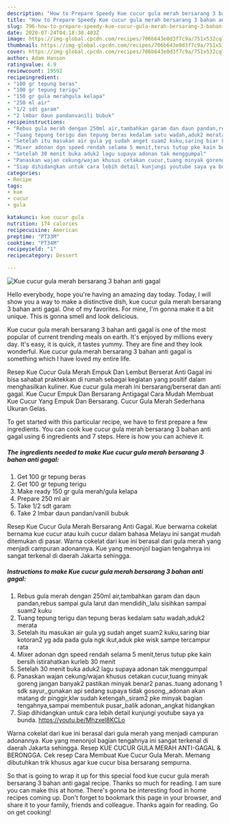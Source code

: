 ```yaml
---
description: "How to Prepare Speedy Kue cucur gula merah bersarang 3 bahan anti gagal"
title: "How to Prepare Speedy Kue cucur gula merah bersarang 3 bahan anti gagal"
slug: 796-how-to-prepare-speedy-kue-cucur-gula-merah-bersarang-3-bahan-anti-gagal
date: 2020-07-24T04:18:30.403Z
image: https://img-global.cpcdn.com/recipes/706b643e0d3f7c9a/751x532cq70/kue-cucur-gula-merah-bersarang-3-bahan-anti-gagal-foto-resep-utama.jpg
thumbnail: https://img-global.cpcdn.com/recipes/706b643e0d3f7c9a/751x532cq70/kue-cucur-gula-merah-bersarang-3-bahan-anti-gagal-foto-resep-utama.jpg
cover: https://img-global.cpcdn.com/recipes/706b643e0d3f7c9a/751x532cq70/kue-cucur-gula-merah-bersarang-3-bahan-anti-gagal-foto-resep-utama.jpg
author: Adam Hanson
ratingvalue: 4.9
reviewcount: 19592
recipeingredient:
- "100 gr tepung beras"
- "100 gr tepung terigu"
- "150 gr gula merahgula kelapa"
- "250 ml air"
- "1/2 sdt garam"
- "2 lmbar daun pandanvanili bubuk"
recipeinstructions:
- "Rebus gula merah dengan 250ml air,tambahkan garam dan daun pandan,rebus sampai gula larut dan mendidih,,lalu sisihkan sampai suam2 kuku"
- "Tuang tepung terigu dan tepung beras kedalam satu wadah,aduk2 merata"
- "Setelah itu masukan air gula yg sudah anget suam2 kuku,saring biar kotoran2 yg ada pada gula ngk ikut,aduk pke wisk sampe tercampur rata"
- "Mixer adonan dgn speed rendah selama 5 menit,terus tutup pke kain bersih istirahatkan kurleb 30 menit"
- "Setelah 30 menit buka aduk2 lagu supaya adonan tak menggumpal"
- "Panaskan wajan cekung/wajan khusus cetakan cucur,tuang minyak goreng jangan banyak2 pastikan minyak benar2 panas..tuang adonang 1 sdk sayur,,gunakan api sedang supaya tidak gosong,,adonan akan matang dr pinggir,klw sudah ketengah,,siram2 pke minyak bagian tengahnya,sampai membentuk pusar,,balik adonan,,angkat hidangkan"
- "Siap dihidangkan untuk cara lebih detail kunjungi youtube saya ya bunda. https://youtu.be/Mhzxel8KCLo"
categories:
- Recipe
tags:
- kue
- cucur
- gula

katakunci: kue cucur gula 
nutrition: 174 calories
recipecuisine: American
preptime: "PT33M"
cooktime: "PT34M"
recipeyield: "1"
recipecategory: Dessert

---
```



![Kue cucur gula merah bersarang 3 bahan anti gagal](https://img-global.cpcdn.com/recipes/706b643e0d3f7c9a/751x532cq70/kue-cucur-gula-merah-bersarang-3-bahan-anti-gagal-foto-resep-utama.jpg)

Hello everybody, hope you're having an amazing day today. Today, I will show you a way to make a distinctive dish, kue cucur gula merah bersarang 3 bahan anti gagal. One of my favorites. For mine, I'm gonna make it a bit unique. This is gonna smell and look delicious.

Kue cucur gula merah bersarang 3 bahan anti gagal is one of the most popular of current trending meals on earth. It's enjoyed by millions every day. It's easy, it is quick, it tastes yummy. They are fine and they look wonderful. Kue cucur gula merah bersarang 3 bahan anti gagal is something which I have loved my entire life.

Resep Kue Cucur Gula Merah Empuk Dan Lembut Berserat Anti Gagal ini bisa sahabat praktekkan di rumah sebagai kegiatan yang positif dalam menghasilkan kuliner. Kue cucur gula merah ini bersarang/berserat dan anti gagal. Kue Cucur Empuk Dan Bersarang Antigagal Cara Mudah Membuat Kue Cucur Yang Empuk Dan Bersarang. Cucur Gula Merah Sederhana Ukuran Gelas.


To get started with this particular recipe, we have to first prepare a few ingredients. You can cook kue cucur gula merah bersarang 3 bahan anti gagal using 6 ingredients and 7 steps. Here is how you can achieve it.

<!--inarticleads1-->

##### The ingredients needed to make Kue cucur gula merah bersarang 3 bahan anti gagal:

1. Get 100 gr tepung beras
1. Get 100 gr tepung terigu
1. Make ready 150 gr gula merah/gula kelapa
1. Prepare 250 ml air
1. Take 1/2 sdt garam
1. Take 2 lmbar daun pandan/vanili bubuk


Resep Kue Cucur Gula Merah Bersarang Anti Gagal. Kue berwarna cokelat bernama kue cucur atau kuih cucur dalam bahasa Melayu ini sangat mudah ditemukan di pasar. Warna cokelat dari kue ini berasal dari gula merah yang menjadi campuran adonannya. Kue yang menonjol bagian tengahnya ini sangat terkenal di daerah Jakarta sehingga. 

<!--inarticleads2-->

##### Instructions to make Kue cucur gula merah bersarang 3 bahan anti gagal:

1. Rebus gula merah dengan 250ml air,tambahkan garam dan daun pandan,rebus sampai gula larut dan mendidih,,lalu sisihkan sampai suam2 kuku
1. Tuang tepung terigu dan tepung beras kedalam satu wadah,aduk2 merata
1. Setelah itu masukan air gula yg sudah anget suam2 kuku,saring biar kotoran2 yg ada pada gula ngk ikut,aduk pke wisk sampe tercampur rata
1. Mixer adonan dgn speed rendah selama 5 menit,terus tutup pke kain bersih istirahatkan kurleb 30 menit
1. Setelah 30 menit buka aduk2 lagu supaya adonan tak menggumpal
1. Panaskan wajan cekung/wajan khusus cetakan cucur,tuang minyak goreng jangan banyak2 pastikan minyak benar2 panas..tuang adonang 1 sdk sayur,,gunakan api sedang supaya tidak gosong,,adonan akan matang dr pinggir,klw sudah ketengah,,siram2 pke minyak bagian tengahnya,sampai membentuk pusar,,balik adonan,,angkat hidangkan
1. Siap dihidangkan untuk cara lebih detail kunjungi youtube saya ya bunda. https://youtu.be/Mhzxel8KCLo


Warna cokelat dari kue ini berasal dari gula merah yang menjadi campuran adonannya. Kue yang menonjol bagian tengahnya ini sangat terkenal di daerah Jakarta sehingga. Resep KUE CUCUR GULA MERAH ANTI-GAGAL &amp; BERONGGA. Cek resep Cara Membuat Kue Cucur Gula Merah. Memang dibutuhkan trik khusus agar kue cucur bisa bersarang sempurna. 

So that is going to wrap it up for this special food kue cucur gula merah bersarang 3 bahan anti gagal recipe. Thanks so much for reading. I am sure you can make this at home. There's gonna be interesting food in home recipes coming up. Don't forget to bookmark this page in your browser, and share it to your family, friends and colleague. Thanks again for reading. Go on get cooking!
